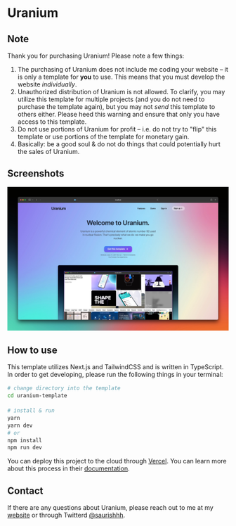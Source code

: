 # Uranium

## Note

Thank you for purchasing Uranium! Please note a few things:

1. The purchasing of Uranium does not include me coding your website – it is only a template for **you** to use. This means that you must develop the website _individually_.
2. Unauthorized distribution of Uranium is not allowed. To clarify, you may utilize this template for multiple projects (and you do not need to purchase the template again), but you may not _send_ this template to others either. Please heed this warning and ensure that only you have access to this template.
3. Do not use portions of Uranium for profit – i.e. do not try to "flip" this template or use portions of the template for monetary gain.
4. Basically: be a good soul & do not do things that could potentially hurt the sales of Uranium.

## Screenshots

![Landing](/public/Landing.jpg?raw=true)

## How to use

This template utilizes Next.js and TailwindCSS and is written in TypeScript. In order to get developing, please run the following things in your terminal:

```bash
# change directory into the template
cd uranium-template

# install & run
yarn
yarn dev
# or
npm install
npm run dev
```

You can deploy this project to the cloud through [Vercel](https://vercel.com/&utm_source=uranium). You can learn more about this process in their [documentation](https://nextjs.org/docs/deployment).

## Contact

If there are any questions about Uranium, please reach out to me at my [website](https://saurish.com) or through Twitterd [ @saurishhh](https://twitter.com/saurishhh).
